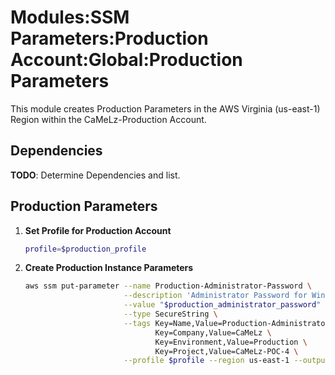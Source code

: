 # Modules:SSM Parameters:Production Account:Global:Production Parameters

This module creates Production Parameters in the AWS Virginia (us-east-1) Region within the
CaMeLz-Production Account.

## Dependencies

**TODO**: Determine Dependencies and list.

## Production Parameters

1. **Set Profile for Production Account**

    ```bash
    profile=$production_profile
    ```

1. **Create Production Instance Parameters**

    ```bash
    aws ssm put-parameter --name Production-Administrator-Password \
                          --description 'Administrator Password for Windows Instances' \
                          --value "$production_administrator_password" \
                          --type SecureString \
                          --tags Key=Name,Value=Production-Administrator-Password \
                                 Key=Company,Value=CaMeLz \
                                 Key=Environment,Value=Production \
                                 Key=Project,Value=CaMeLz-POC-4 \
                          --profile $profile --region us-east-1 --output text
    ```
